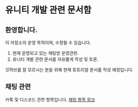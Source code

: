 # 유니티 개발 관련 문서함

## 환영합니다.
이 저장소의 운영 목적이며, 수정될 수 있습니다.
1.  현재 운영되고 있는 채팅방 운영관련.
2. 유니티 개발 관련 문서를 자유롭게 작성 및 토론.

깃허브를 잘 모르시는 분을 위해 현재 튜토리얼 문서를 작성 예정입니다.

## 채팅 관련

카톡 및 디스코드 관련 항목입니다.
[채팅 항목 링크](https://github.com/KorStrix/Unity_DevelopmentDocs/tree/master/Chat)

<!--stackedit_data:
eyJoaXN0b3J5IjpbLTIxNDM0NzIyMjgsOTkwNDQzMjNdfQ==
-->